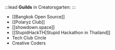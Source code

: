 :::lead
**Guilds** in Creatorsgarten:
:::

- [[Bangkok Open Source]]
- [[Polaryz Club]]
- [[showdown.space]]
- [[StupidHackTH|Stupid Hackathon in Thailand]]
- Tech Club Circle
- Creative Coders
